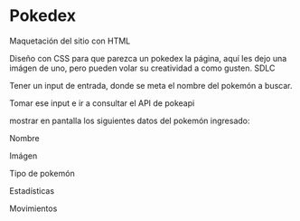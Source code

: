 # Pokedex

Maquetación del sitio con HTML

Diseño con CSS para que parezca un pokedex la página, aquí les dejo una imágen de uno, pero pueden volar su creatividad a como gusten. SDLC

Tener un input de entrada, donde se meta el nombre del pokemón a buscar.

Tomar ese input e ir a consultar el API de pokeapi

mostrar en pantalla los siguientes datos del pokemón ingresado:

Nombre

Imágen

Tipo de pokemón

Estadísticas

Movimientos
